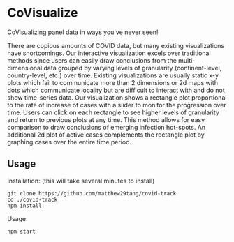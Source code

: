 # CoVisualize

CoVisualizing panel data in ways you've never seen!

There are copious amounts of COVID data, but many existing visualizations have shortcomings. Our interactive visualization excels over traditional methods since users can easily draw conclusions from the multi-dimensional data grouped by varying levels of granularity (continent-level, country-level, etc.) over time. Existing visualizations are usually static x-y plots which fail to communicate more than 2 dimensions or 2d maps with dots which communicate locality but are difficult to interact with and do not show time-series data. Our visualization shows a rectangle plot proportional to the rate of increase of cases with a slider to monitor the progression over time. Users can click on each rectangle to see higher levels of granularity and return to previous plots at any time. This method allows for easy comparison to draw conclusions of emerging infection hot-spots. An additional 2d plot of active cases complements the rectangle plot by graphing cases over the entire time period.

## Usage
Installation: (this will take several minutes to install)
```
git clone https://github.com/matthew29tang/covid-track
cd ./covid-track
npm install
```

Usage:
```
npm start
```
